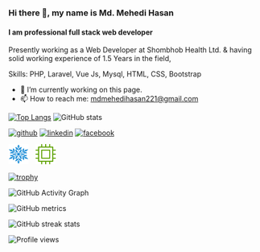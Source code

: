 ### Hi there 👋, my name is **Md. Mehedi Hasan**
#### I am professional full stack web developer
Presently working as a Web Developer at  Shombhob Health Ltd. & having solid working experience of 1.5 Years in the field, 

Skills: PHP, Laravel, Vue Js, Mysql, HTML, CSS, Bootstrap 
- 🔭 I’m currently working on this page. 
- 📫 How to reach me: mdmehedihasan221@gmail.com 

[![Top Langs](https://github-readme-stats.vercel.app/api/top-langs/?username=mehedi7253)](https://github.com/anuraghazra/github-readme-stats) ![GitHub stats](https://github-readme-stats.vercel.app/api?username=mehedi7253&show_icons=true&count_private=true)

[<img src='https://cdn.jsdelivr.net/npm/simple-icons@3.0.1/icons/github.svg' alt='github' height='40'>](https://github.com/mehedi7253)  [<img src='https://cdn.jsdelivr.net/npm/simple-icons@3.0.1/icons/linkedin.svg' alt='linkedin' height='40'>](https://www.linkedin.com/in/mehedi7253//)  [<img src='https://cdn.jsdelivr.net/npm/simple-icons@3.0.1/icons/facebook.svg' alt='facebook' height='40'>](https://www.facebook.com/mhs.mehedi697253/)  

<a href='https://archiveprogram.github.com/'><img src='https://raw.githubusercontent.com/acervenky/animated-github-badges/master/assets/acbadge.gif' width='40' height='40'></a> <a href='https://docs.github.com/en/developers'><img src='https://raw.githubusercontent.com/acervenky/animated-github-badges/master/assets/devbadge.gif' width='40' height='40'></a> 

[![trophy](https://github-profile-trophy.vercel.app/?username=mehedi7253)](https://github.com/ryo-ma/github-profile-trophy)



  

![GitHub Activity Graph](https://activity-graph.herokuapp.com/graph?username=mehedi7253)  

![GitHub metrics](https://metrics.lecoq.io/mehedi7253)  

![GitHub streak stats](https://streak-stats.demolab.com/?user=mehedi7253)  

![Profile views](https://gpvc.arturio.dev/mehedi7253)  
